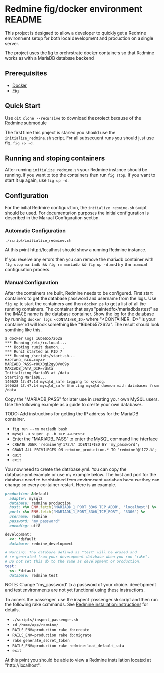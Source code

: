 # Redmine fig/docker environment README


This project is designed to allow a developer to quickly get a Redmine environment setup for both local development and production on a single server.

The project uses the [fig](http://orchardup.github.io/fig/) to orchestrate docker containers so that Redmine works as with a MariaDB database backend.

## Prerequisites


- [Docker](http://docs.docker.com/installation/#installation)
- [Fig](http://orchardup.github.io/fig/install.html)

## Quick Start

Use `git clone --recursive` to download the project because of the Redmine submodule.

The first time this project is started you should use the `initialize_redmine.sh` script.  For all subsequent runs you should just use fig, `fig up -d`.

## Running and stoping containers

After running `initialize_redmine.sh` your Redmine instance should be running.  If you want to top the containers then run `fig stop`.  If you want to start it up again, use `fig up -d`.

## Configuration

For the initial Redmine configuration, the `initialize_redmine.sh` script should be used.  For documentation purposes the initial configuration is described in the Manual Configuration section.

### Automatic Configuration

`./script/initialize_redmine.sh`

At this point http://localhost should show a running Redmine instance.

If you receive any errors then you can remove the mariadb container with `fig stop mariadb && fig rm mariadb && fig up -d` and try the manual configuration process.

### Manual Configuration

After the containers are built, Redmine needs to be configured. First start containers to get the database password and username from the logs.  Use `fig up` to start the containers and then `docker ps` to get a list of all the running containers.  The container that says "paintedfox/mariadb:lastest" as the IMAGE name is the database container.  Show the log for the database by running `docker logs <CONTAINER_ID>` where "<CONTAINER_ID>" is your container id will look something like "16bebb57262a".  The result should look somthing like this.

```
$ docker logs 16bebb57262a
*** Running /etc/rc.local...
*** Booting runit daemon...
*** Runit started as PID 7
*** Running /scripts/start.sh...
MARIADB_USER=super
MARIADB_PASS=rOUX0gi2gyOVo09p
MARIADB_DATA_DIR=/data
Initializing MariaDB at /data
Starting MariaDB...
140628 17:47:14 mysqld_safe Logging to syslog.
140628 17:47:14 mysqld_safe Starting mysqld daemon with databases from /data
```

Copy the "MARIADB_PASS" for later use in creating your own MySQL users. Use the following example as a guide to create your own databases.

TODO: Add instructions for getting the IP address for the MariaDB container.

- `fig run --rm mariadb bash`
- `mysql -u super -p -h <IP_ADDRESS>`
- Enter the "MARIADB_PASS" to enter the MySQL command line interface
- `CREATE USER 'redmine'@'172.%' IDENTIFIED BY 'my_password';`
- `GRANT ALL PRIVILEGES ON redmine_production.* TO 'redmine'@'172.%';`
- `quit`
- `exit`

You now need to create the database.yml.  You can copy the database.yml.example or use my example below.
The host and port for the database need to be obtained from environment variables because they can change on every container restart.  Here is an example.

```ruby
production: &default
  adapter: mysql2
  database: redmine_production
  host: <%= ENV.fetch('MARIADB_1_PORT_3306_TCP_ADDR', 'localhost') %> 
  port: <%= ENV.fetch('MARIADB_1_PORT_3306_TCP_PORT', '3306') %>
  username: redmine
  password: "my_password"
  encoding: utf8

development:
  <<: *default
  database: redmine_development

# Warning: The database defined as "test" will be erased and
# re-generated from your development database when you run "rake".
# Do not set this db to the same as development or production.
test:
  <<: *default
  database: redmine_test
```

NOTE: Change "my_password' to a password of your choice.  development and test environments are not yet functional using these instructions.

To access the passenger, use the inspect_passenger.sh script and then run the following rake commands.  See [Redmine installation instructions](http://www.redmine.org/projects/redmine/wiki/redmineinstall) for details.

- `./scripts/inspect_passenger.sh`
- `cd /home/app/redmine/`
- `RAILS_ENV=production rake db:create`
- `RAILS_ENV=production rake db:migrate`
- `rake generate_secret_token`
- `RAILS_ENV=production rake redmine:load_default_data`
- `exit`

At this point you should be able to view a Redmine installation located at "http://localhost".
